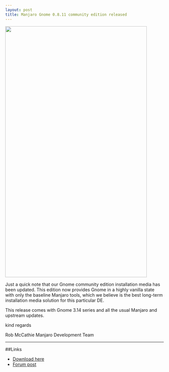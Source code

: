 ```yaml
---
layout: post
title: Manjaro Gnome 0.8.11 community edition released
---
```


<img src="{{ site.baseurl }}/images/manjaro-0811-gnome.jpg" height="800" width="450">

Just a quick note that our Gnome community edition installation media has been updated.
This edition now provides Gnome in a highly vanilla state with only the baseline Manjaro tools, which we believe is the best long-term installation media solution for this particular DE.

This release comes with Gnome 3.14 series and all the usual Manjaro and upstream updates.

kind regards

Rob McCathie
Manjaro Development Team

----

##Links

* [Download here](https://sourceforge.net/projects/manjarolinux/files/community/Gnome/2015.01/)
* [Forum post](https://forum.manjaro.org/index.php?topic=19399.0)
